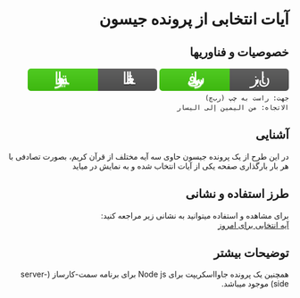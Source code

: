 <div dir="auto" lang="fa">
<h1>آیات انتخابی از پرونده جیسون</h1>
  <h2>خصوصیات و فناوریها</h2>
  <img src="img/badge-lang-fa.svg" alt="زبان: فارسی">
  <img src="img/badge-lang-ar.svg" alt="اللغة: العربية">
  </br>
  <code>جهت: راست به چپ (رب‌چ)</code>
  <br/>
  <code>الاتجاه: من اليمين إلى اليسار</code>
  <h2>آشنایی</h2>
<p>در این طرح از یک پرونده جیسون حاوی سه آیه مختلف از قرآن کریم، بصورت تصادفی با هر بار بارگذاری صفحه یکی از آیات انتخاب شده و به نمایش در میاید</p>
<h2>طرز استفاده و نشانی</h2>
  <p>
    برای مشاهده و استفاده میتوانید به نشانی زیر مراجعه کنید:<br/>
  <a href="https://m-hatami.github.io/mixedMessages/">آیه انتخابی برای امروز</a>
  </p>

  <h2>توضیحات بیشتر</h2>
  <p>همچنین یک پرونده جاوااسکریپت برای Node js برای برنامه سمت-کارساز (server-side) موجود میباشد.</p>
</div>
